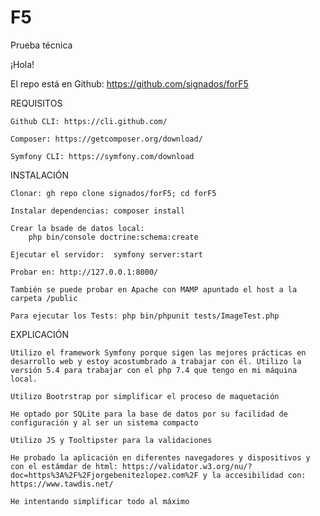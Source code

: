 # F5
Prueba técnica

¡Hola!

El repo está en Github: https://github.com/signados/forF5


REQUISITOS

    Github CLI: https://cli.github.com/

    Composer: https://getcomposer.org/download/

    Symfony CLI: https://symfony.com/download

INSTALACIÓN

    Clonar: gh repo clone signados/forF5; cd forF5

    Instalar dependencias: composer install

    Crear la bsade de datos local:
        php bin/console doctrine:schema:create

    Ejecutar el servidor:  symfony server:start

    Probar en: http://127.0.0.1:8000/

    También se puede probar en Apache con MAMP apuntado el host a la carpeta /public

    Para ejecutar los Tests: php bin/phpunit tests/ImageTest.php

EXPLICACIÓN

    Utilizo el framework Symfony porque sigen las mejores prácticas en desarrollo web y estoy acostumbrado a trabajar con él. Utilizo la versión 5.4 para trabajar con el php 7.4 que tengo en mi máquina local.
    
    Utilizo Bootrstrap por simplificar el proceso de maquetación

    He optado por SQLite para la base de datos por su facilidad de configuración y al ser un sistema compacto

    Utilizo JS y Tooltipster para la validaciones

    He probado la aplicación en diferentes navegadores y dispositivos y con el estámdar de html: https://validator.w3.org/nu/?doc=https%3A%2F%2Fjorgebenitezlopez.com%2F y la accesibilidad con: https://www.tawdis.net/

    He intentando simplificar todo al máximo



